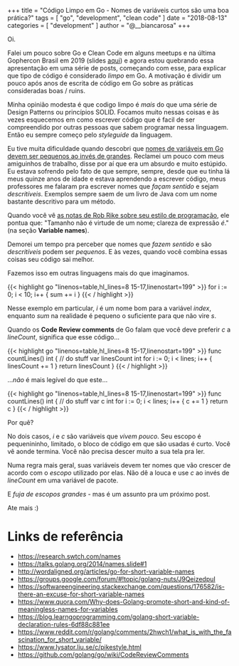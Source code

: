 +++
title = "Código Limpo em Go - Nomes de variáveis curtos são uma boa prática?"
tags = [
    "go",
    "development",
    "clean code"
]
date = "2018-08-13"
categories = [
    "development"
]
author = "@__biancarosa"
+++

Oi.

Falei um pouco sobre Go e Clean Code em alguns meetups e na última Gophercon Brasil em 2019 (slides [aqui](https://slides.com/biancarosa__/go-clean-code)) 
e agora estou quebrando essa apresentação em uma série de posts, começando com esse, para explicar que tipo de código é considerado *limpo* em Go. A motivação é dividir um pouco após anos de escrita de código em Go sobre as práticas consideradas boas / ruins.

Minha opinião modesta é que codigo limpo é *mais* do que uma série de Design Patterns ou princípios SOLID. Focamos muito nessas coisas e às vezes esquecemos em como escrever código que é facil de ser compreendido por outras pessoas que sabem programar nessa linguagem. Então eu sempre começo pelo *styleguide* da linguagem.

Eu tive muita dificuldade quando descobri que [nomes de variáveis em Go devem ser pequenos ao invés de grandes](https://github.com/golang/go/wiki/CodeReviewComments#variable-names). Reclamei um pouco com meus amiguinhos de trabalho, disse por aí que era um absurdo e muito estúpido. Eu estava sofrendo pelo fato de que sempre, sempre, desde que eu tinha lá meus quinze anos de idade e estava aprendendo a escrever código, meus professores me falaram pra escrever nomes que *façam sentido* e sejam *descritíveis*. Exemplos sempre saem de um livro de Java com um nome bastante descritivo para um método. 

Quando você vê [as notas de Rob Rike sobre seu estilo de programação](https://www.lysator.liu.se/c/pikestyle.html), ele pontua que: "Tamanho não é virtude de um nome; clareza de expressão *é*." (na seção **Variable names**).

Demorei um tempo pra perceber que nomes que *fazem sentido* e são *descritíveis* podem ser *pequenos*. E às vezes, quando você combina essas coisas seu código sai melhor.

Fazemos isso em outras linguagens mais do que imaginamos.

{{< highlight go "linenos=table,hl_lines=8 15-17,linenostart=199" >}}
for i := 0; i < 10; i++ {
    sum += i
}
{{< / highlight >}}

Nesse exemplo em particular, *i* é um nome bom para a variável *index*, enquanto *sum* na realidade é pequeno o suficiente para que não vire *s*.

Quando os **Code Review comments** de Go falam que você deve preferir *c* a *lineCount*, significa que esse código...

{{< highlight go "linenos=table,hl_lines=8 15-17,linenostart=199" >}}
func countLines() int {
    // do stuff
    var linesCount int
    for i := 0; i < lines; i++ {
        linesCount += 1
    }
    return linesCount
}
{{< / highlight >}}

...*não* é mais legível do que este...

{{< highlight go "linenos=table,hl_lines=8 15-17,linenostart=199" >}}
func countLines() int {
    // do stuff
    var c int
    for i := 0; i < lines; i++ {
        c += 1
    }
    return c
}
{{< / highlight >}}

Por quê?

No dois casos, *i* e *c* são variáveis que *vivem pouco*. Seu escopo é pequenininho, limitado, o bloco de código em que são usadas é curto. Você vê aonde termina. Você não precisa descer muito a sua tela pra ler.

Numa regra mais geral, suas variáveis devem ter nomes que vão crescer de acordo com o *escopo* utilizado por elas. Não dê a louca e use *c* ao invés de *lineCount* em uma variável de pacote.

E *fuja de escopos grandes* - mas é um assunto pra um próximo post.

Ate mais :)

# Links de referência

- https://research.swtch.com/names
- https://talks.golang.org/2014/names.slide#1
- http://wordaligned.org/articles/go-for-short-variable-names
- https://groups.google.com/forum/#!topic/golang-nuts/J9QeizedpuI
- https://softwareengineering.stackexchange.com/questions/176582/is-there-an-excuse-for-short-variable-names
- https://www.quora.com/Why-does-Golang-promote-short-and-kind-of-meaningless-names-for-variables
- https://blog.learngoprogramming.com/golang-short-variable-declaration-rules-6df88c881ee
- https://www.reddit.com/r/golang/comments/2hwch1/what_is_with_the_fascination_for_short_variable/
- https://www.lysator.liu.se/c/pikestyle.html
- https://github.com/golang/go/wiki/CodeReviewComments